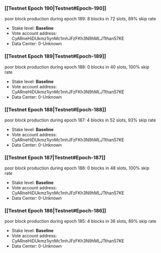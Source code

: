 ### [[Testnet Epoch 190|Testnet#Epoch-190]]
poor block production during epoch 189: 8 blocks in 72 slots, 89% skip rate 
* Stake level: **Baseline** 
* Vote account address: CyARneHiDUkmz1iynMc1mhJFzFKh3N9hMLJTthan57KE
* Data Center: 0-Unknown
### [[Testnet Epoch 189|Testnet#Epoch-189]]
poor block production during epoch 188: 0 blocks in 40 slots, 100% skip rate 
* Stake level: **Baseline** 
* Vote account address: CyARneHiDUkmz1iynMc1mhJFzFKh3N9hMLJTthan57KE
* Data Center: 0-Unknown
### [[Testnet Epoch 188|Testnet#Epoch-188]]
poor block production during epoch 187: 4 blocks in 52 slots, 93% skip rate 
* Stake level: **Baseline** 
* Vote account address: CyARneHiDUkmz1iynMc1mhJFzFKh3N9hMLJTthan57KE
* Data Center: 0-Unknown
### [[Testnet Epoch 187|Testnet#Epoch-187]]
poor block production during epoch 186: 0 blocks in 48 slots, 100% skip rate 
* Stake level: **Baseline** 
* Vote account address: CyARneHiDUkmz1iynMc1mhJFzFKh3N9hMLJTthan57KE
* Data Center: 0-Unknown
### [[Testnet Epoch 186|Testnet#Epoch-186]]
poor block production during epoch 185: 4 blocks in 36 slots, 89% skip rate 
* Stake level: **Baseline** 
* Vote account address: CyARneHiDUkmz1iynMc1mhJFzFKh3N9hMLJTthan57KE
* Data Center: 0-Unknown